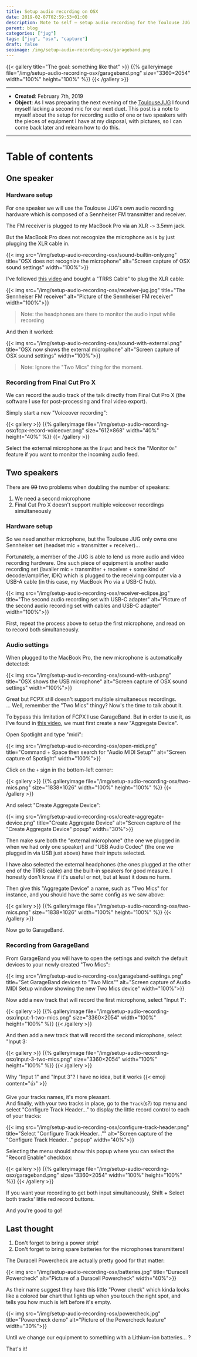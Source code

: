 ```yaml
---
title: Setup audio recording on OSX
date: 2019-02-07T02:59:53+01:00
description: Note to self — setup audio recording for the Toulouse JUG.
parent: blog
categories: ["jug"]
tags: ["jug", "osx", "capture"]
draft: false
seoimage: /img/setup-audio-recording-osx/garageband.png
---
```


{{< gallery title="The goal: something like that" >}}
  {{% galleryimage file="/img/setup-audio-recording-osx/garageband.png"
  size="3360×2054" width="100%" height="100%" %}}
{{< /gallery >}}

-----

* **Created**: February 7th, 2019
* **Object**: As I was preparing the next evening of the [ToulouseJUG] I found myself
  lacking a second mic for our next duet. This post is a note to myself about the setup
  for recording audio of one or two speakers with the pieces of equipment I have at my
  disposal, with pictures, so I can come back later and relearn how to do this.

-----


# Table of contents

<div id="toc" class="well col-md-12">
  <!-- toc -->
</div>

## One speaker

### Hardware setup

For one speaker we will use the Toulouse JUG's own audio recording hardware which is
composed of a Sennheiser FM transmitter and receiver.

The FM receiver is plugged to my MacBook Pro via an XLR `->` 3.5mm jack.

But the MacBook Pro does not recognize the microphone as is by just plugging the XLR
cable in.

{{< img src="/img/setup-audio-recording-osx/sound-builtin-only.png" title="OSX does not recognize the microphone" alt="Screen capture of OSX sound settings" width="100%">}}

I've followed [this video](https://www.youtube.com/watch?v=9k1MfRs8DlI) and bought a
"TRRS Cable" to plug the XLR cable:

{{< img src="/img/setup-audio-recording-osx/receiver-jug.jpg" title="The Sennheiser FM receiver" alt="Picture of the Sennheiser FM receiver" width="100%">}}

> Note: the headphones are there to monitor the audio input while recording

And then it worked:

{{< img src="/img/setup-audio-recording-osx/sound-with-external.png" title="OSX now shows the external microphone" alt="Screen capture of OSX sound settings" width="100%">}}

> Note: Ignore the "Two Mics" thing for the moment.

### Recording from Final Cut Pro X

We can record the audio track of the talk directly from Final Cut Pro X (the software
I use for post-processing and final video export).

Simply start a new "Voiceover recording":

{{< gallery >}}
  {{% galleryimage file="/img/setup-audio-recording-osx/fcpx-record-voiceover.png"
  size="612×868" width="40%" height="40%" %}}
{{< /gallery >}}

Select the external microphone as the `Input` and heck the "Monitor `On`" feature if you
want to monitor the incoming audio feed.

## Two speakers

There are ~~99~~ two problems when doubling the number of speakers:

1. We need a second microphone
2. Final Cut Pro X doesn't support multiple voiceover recordings simultaneously

### Hardware setup

So we need another microphone, but the Toulouse JUG only owns one Sennheiser set
(headset mic + transmitter + receiver)...

Fortunately, a member of the JUG is able to lend us more audio and video recording
hardware. One such piece of equipment is another audio recording set (lavalier mic +
transmitter + receiver + some kind of decoder/amplifier, IDK) which is plugged to the
receiving computer via a USB-A cable (in this case, my MacBook Pro via a USB-C hub).

{{< img src="/img/setup-audio-recording-osx/receiver-eclipse.jpg" title="The second audio recording set with USB-C adapter" alt="Picture of the second audio recording set with cables and USB-C adapter" width="100%">}}

First, repeat the process above to setup the first microphone, and read on to record
both simultaneously.

### Audio settings

When plugged to the MacBook Pro, the new microphone is automatically detected:

{{< img src="/img/setup-audio-recording-osx/sound-with-usb.png" title="OSX shows the USB microphone" alt="Screen capture of OSX sound settings" width="100%">}}

Great but FCPX still doesn't support multiple simultaneous recordings.  
... Well, remember the "Two Mics" thingy? Now's the time to talk about it.

To bypass this limitation of FCPX I use GarageBand. But in order to use it, as I've
found in [this video](https://www.youtube.com/watch?v=SeBAyanpeBU), we must first create
a new "Aggregate Device".

Open Spotlight and type "midi":

{{< img src="/img/setup-audio-recording-osx/open-midi.png" title="Command + Space then search for \"Audio MIDI Setup\"" alt="Screen capture of Spotlight" width="100%">}}

Click on the `+` sign in the bottom-left corner:

{{< gallery >}}
  {{% galleryimage file="/img/setup-audio-recording-osx/two-mics.png"
  size="1838×1026" width="100%" height="100%" %}}
{{< /gallery >}}

And select "Create Aggregate Device":

{{< img src="/img/setup-audio-recording-osx/create-aggregate-device.png" title="Create Aggregate Device" alt="Screen capture of the \"Create Aggregate Device\" popup" width="30%">}}

Then make sure both the "external microphone" (the one we plugged in when we had only
one speaker) and "USB Audio Codec" (the one we plugged in via USB just above) have their
inputs selected.

I have also selected the external headphones (the ones plugged at the other end of the
TRRS cable) and the built-in speakers for good measure. I honestly don't know if it's
useful or not, but at least it does no harm.

Then give this "Aggregate Device" a name, such as "Two Mics" for instance, and you
should have the same config as we saw above:

{{< gallery >}}
  {{% galleryimage file="/img/setup-audio-recording-osx/two-mics.png"
  size="1838×1026" width="100%" height="100%" %}}
{{< /gallery >}}

Now go to GarageBand.

### Recording from GarageBand

From GarageBand you will have to open the settings and switch the default devices
to your newly created "Two Mics":

{{< img src="/img/setup-audio-recording-osx/garageband-settings.png" title="Set GarageBand devices to \"Two Mics\"" alt="Screen capture of Audio MIDI Setup window showing the new Two Mics device" width="100%">}}

Now add a new track that will record the first microphone, select "Input 1":

{{< gallery >}}
  {{% galleryimage file="/img/setup-audio-recording-osx/input-1-two-mics.png"
  size="3360×2054" width="100%" height="100%" %}}
{{< /gallery >}}

And then add a new track that will record the second microphone, select "Input 3:

{{< gallery >}}
  {{% galleryimage file="/img/setup-audio-recording-osx/input-3-two-mics.png"
  size="3360×2054" width="100%" height="100%" %}}
{{< /gallery >}}

Why "Input 1" and "Input 3"? I have no idea, but it works {{< emoji content=":thumbsup:" >}}

Give your tracks names, it's more pleasant.  
And finally, with your two tracks in place, go to the  `Track`(s?) top menu and select
"Configure Track Header..." to display the little record control to each of your tracks:

{{< img src="/img/setup-audio-recording-osx/configure-track-header.png" title="Select \"Configure Track Header...\"" alt="Screen capture of the \"Configure Track Header...\" popup" width="40%">}}

Selecting the menu should show this popup where you can select the "Record Enable"
checkbox:

{{< gallery >}}
  {{% galleryimage file="/img/setup-audio-recording-osx/garageband.png"
  size="3360×2054" width="100%" height="100%" %}}
{{< /gallery >}}

If you want your recording to get both input simultaneously, Shift + Select both tracks'
little red record buttons.

And you're good to go!

## Last thought

1. Don't forget to bring a power strip!
2. Don't forget to bring spare batteries for the microphones transmitters!

The Duracell Powercheck are actually pretty good for that matter:

{{< img src="/img/setup-audio-recording-osx/batteries.jpg" title="Duracell Powercheck" alt="Picture of a Duracell Powercheck" width="40%">}}

As their name suggest they have this little "Power check" which kinda looks like a
colored bar chart that lights up when you touch the right spot, and tells you how much
is left before it's empty.

{{< img src="/img/setup-audio-recording-osx/powercheck.jpg" title="Powercheck demo" alt="Picture of the Powercheck feature" width="30%">}}

Until we change our equipment to something with a Lithium-ion batteries... ?

That's it!


[ToulouseJUG]: http://www.toulousejug.org/
